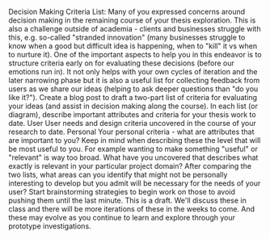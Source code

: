 Decision Making Criteria List:
Many of you expressed concerns around decision making in the remaining course of your thesis exploration. This is also a challenge outside of academia - clients and businesses struggle with this, e.g. so-called "stranded innovation" (many businesses struggle to know when a good but difficult idea is happening, when to "kill" it vs when to nurture it). One of the important aspects to help you in this endeavor is to structure criteria early on for evaluating these decisions (before our emotions run in). It not only helps with your own cycles of iteration and the later narrowing phase but it is also a useful list for collecting feedback from users as we share our ideas (helping to ask deeper questions than "do you like it?"). 
Create a blog post to draft a two-part list of criteria for evaluating your ideas (and assist in decision making along the course). In each list (or diagram), describe important attributes and criteria for your thesis work to date.
User        User needs and design criteria uncovered in the course of your research to date.
Personal     Your personal criteria - what are attributes that are important to you?
Keep in mind when describing these the level that will be most useful to you. For example wanting to make something "useful" or "relevant" is way too broad. What have you uncovered that describes what exactly is relevant in your particular project domain? After comparing the two lists, what areas can you identify that might not be personally interesting to develop but you admit will be necessary for the needs of your user? Start brainstorming strategies to begin work on those to avoid pushing them until the last minute.
This is a draft. We'll discuss these in class and there will be more iterations of these in the weeks to come. And these may evolve as you continue to learn and explore through your prototype investigations.